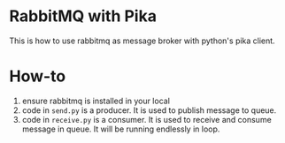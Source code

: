 # RabbitMQ with Pika
This is how to use rabbitmq as message broker with python's pika client.

# How-to
1. ensure rabbitmq is installed in your local
2. code in `send.py` is a producer. It is used to publish message to queue.
3. code in `receive.py` is a consumer. It is used to receive and consume message in queue. It will be running endlessly in loop.
